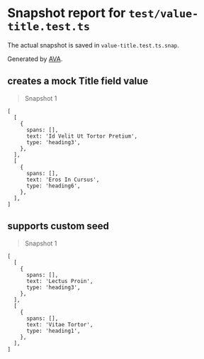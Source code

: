 # Snapshot report for `test/value-title.test.ts`

The actual snapshot is saved in `value-title.test.ts.snap`.

Generated by [AVA](https://avajs.dev).

## creates a mock Title field value

> Snapshot 1

    [
      [
        {
          spans: [],
          text: 'Id Velit Ut Tortor Pretium',
          type: 'heading3',
        },
      ],
      [
        {
          spans: [],
          text: 'Eros In Cursus',
          type: 'heading6',
        },
      ],
    ]

## supports custom seed

> Snapshot 1

    [
      [
        {
          spans: [],
          text: 'Lectus Proin',
          type: 'heading3',
        },
      ],
      [
        {
          spans: [],
          text: 'Vitae Tortor',
          type: 'heading1',
        },
      ],
    ]
